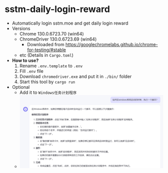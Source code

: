 # sstm-daily-login-reward
*  Automatically login sstm.moe and get daily login reward
*  Versions
   *  Chrome 130.0.6723.70 (win64)
   *  ChromeDriver 130.0.6723.69 (win64)
      *  Downloaded from https://googlechromelabs.github.io/chrome-for-testing/#stable
   *  etc (Details in `Cargo.toml`)
*  **How to use?**
   1. Rename `.env.template` to `.env`
   2. Fill `.env` file
   3. Download `chromedriver.exe` and put it in `./bin/` folder
   4. Start this tool by `cargo run`
* Optional
  * Add it to `Windows任务计划程序`
  * ![image-20241027181804762](./README/image-20241027181804762.png)

